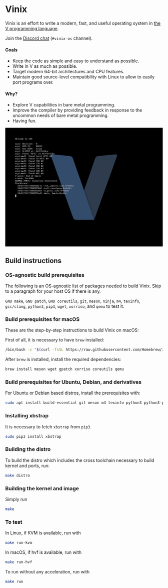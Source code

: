 # Vinix

Vinix is an effort to write a modern, fast, and useful operating system in [the V programming language](https://vlang.io).

Join the [Discord chat](https://discord.gg/vlang) (`#vinix-os` channel).

#### Goals

- Keep the code as simple and easy to understand as possible.
- Write in V as much as possible.
- Target modern 64-bit architectures and CPU features.
- Maintain good source-level compatibility with Linux to allow to easily port programs over.

#### Why?

- Explore V capabilities in bare metal programming.
- Improve the compiler by providing feedback in response to the uncommon needs of bare metal programming.
- Having fun.

![Reference screenshot](/screenshot.png?raw=true "Reference screenshot")

## Build instructions

### OS-agnostic build prerequisites

The following is an OS-agnostic list of packages needed to build Vinix. Skip to a paragraph for your host OS if there is any.

`GNU make`, `GNU patch`, `GNU coreutils`, `git`, `meson`, `ninja`, `m4`, `texinfo`, `gcc/clang`, `python3`, `pip3`, `wget`, `xorriso`, and `qemu` to test it.

### Build prerequisites for macOS

These are the step-by-step instructions to build Vinix on macOS:

First of all, it is necessary to have `brew` installed:
```bash
/bin/bash -c "$(curl -fsSL https://raw.githubusercontent.com/Homebrew/install/HEAD/install.sh)"
```

After `brew` is installed, install the required dependencies:
```bash
brew install meson wget gpatch xorriso coreutils qemu
```

### Build prerequisites for Ubuntu, Debian, and derivatives

For Ubuntu or Debian based distros, install the prerequisites with:
```bash
sudo apt install build-essential git meson m4 texinfo python3 python3-pip wget xorriso qemu-system-x86
```

### Installing xbstrap

It is necessary to fetch `xbstrap` from `pip3`.

```bash
sudo pip3 install xbstrap
```

### Building the distro

To build the distro which includes the cross toolchain necessary
to build kernel and ports, run:

```bash
make distro
```

### Building the kernel and image

Simply run
```bash
make
```

### To test

In Linux, if KVM is available, run with
```bash
make run-kvm
```

In macOS, if hvf is available, run with
```bash
make run-hvf
```

To run without any acceleration, run with
```bash
make run
```
